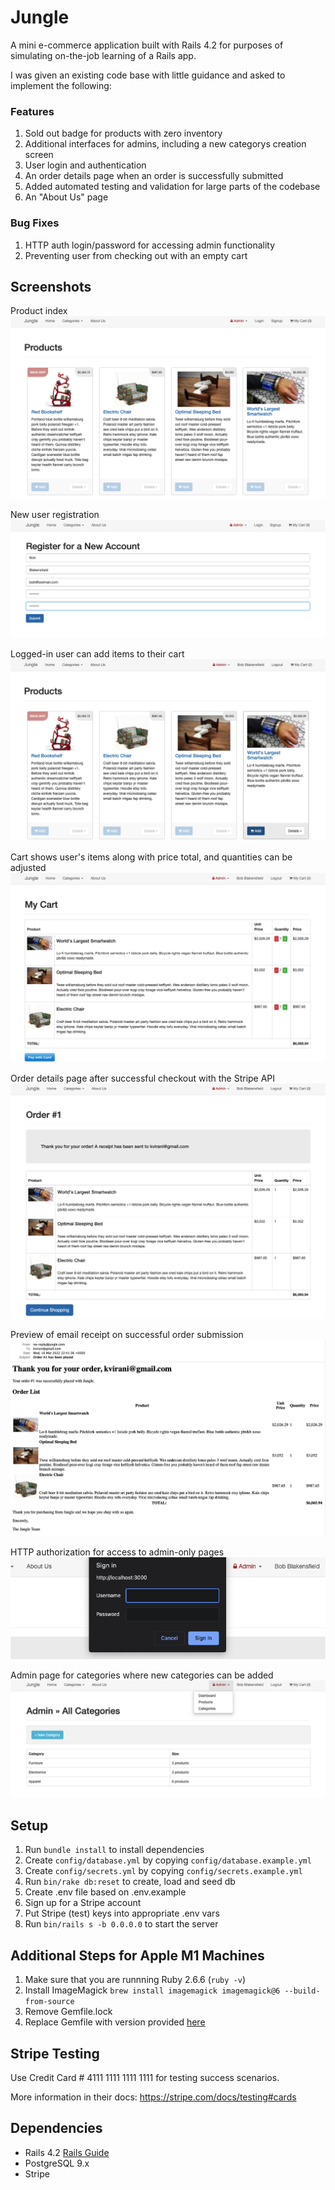 # Jungle

A mini e-commerce application built with Rails 4.2 for purposes of simulating on-the-job learning of a Rails app.

I was given an existing code base with little guidance and asked to implement the following:

### Features

1. Sold out badge for products with zero inventory
2. Additional interfaces for admins, including a new categorys creation screen
3. User login and authentication
4. An order details page when an order is successfully submitted
5. Added automated testing and validation for large parts of the codebase
6. An "About Us" page

### Bug Fixes

1. HTTP auth login/password for accessing admin functionality
2. Preventing user from checking out with an empty cart

## Screenshots

Product index
![Main app](https://github.com/leepavelich/jungle/blob/master/docs/main-app.png?raw=true)

New user registration
![User Registration](https://github.com/leepavelich/jungle/blob/master/docs/user-signup.png?raw=true)

Logged-in user can add items to their cart
![Adding items to cart](https://github.com/leepavelich/jungle/blob/master/docs/adding-to-cart.png?raw=true)

Cart shows user's items along with price total, and quantities can be adjusted
![My Cart](https://github.com/leepavelich/jungle/blob/master/docs/my-cart.png?raw=true)

Order details page after successful checkout with the Stripe API
![Checkout](https://github.com/leepavelich/jungle/blob/master/docs/order-details.png?raw=true)

Preview of email receipt on successful order submission
![Email receipt](https://github.com/leepavelich/jungle/blob/master/docs/email-receipt.png?raw=true)

HTTP authorization for access to admin-only pages
![HTTP auth](https://github.com/leepavelich/jungle/blob/master/docs/http-auth.png?raw=true)

Admin page for categories where new categories can be added
![Admin Categories](https://github.com/leepavelich/jungle/blob/master/docs/admin-categories.png?raw=true)

## Setup

1. Run `bundle install` to install dependencies
2. Create `config/database.yml` by copying `config/database.example.yml`
3. Create `config/secrets.yml` by copying `config/secrets.example.yml`
4. Run `bin/rake db:reset` to create, load and seed db
5. Create .env file based on .env.example
6. Sign up for a Stripe account
7. Put Stripe (test) keys into appropriate .env vars
8. Run `bin/rails s -b 0.0.0.0` to start the server

## Additional Steps for Apple M1 Machines

1. Make sure that you are runnning Ruby 2.6.6 (`ruby -v`)
1. Install ImageMagick `brew install imagemagick imagemagick@6 --build-from-source`
1. Remove Gemfile.lock
1. Replace Gemfile with version provided [here](https://gist.githubusercontent.com/FrancisBourgouin/831795ae12c4704687a0c2496d91a727/raw/ce8e2104f725f43e56650d404169c7b11c33a5c5/Gemfile)

## Stripe Testing

Use Credit Card # 4111 1111 1111 1111 for testing success scenarios.

More information in their docs: <https://stripe.com/docs/testing#cards>

## Dependencies

- Rails 4.2 [Rails Guide](http://guides.rubyonrails.org/v4.2/)
- PostgreSQL 9.x
- Stripe
